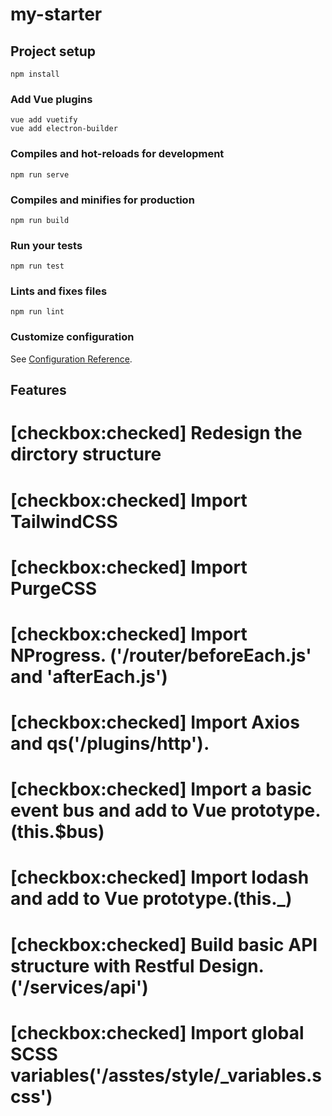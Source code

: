 # my-starter

## Project setup
```
npm install
```

### Add Vue plugins
```
vue add vuetify
vue add electron-builder
```

### Compiles and hot-reloads for development
```
npm run serve
```

### Compiles and minifies for production
```
npm run build
```

### Run your tests
```
npm run test
```

### Lints and fixes files
```
npm run lint
```

### Customize configuration
See [Configuration Reference](https://cli.vuejs.org/config/).

## Features

# [checkbox:checked] Redesign the dirctory structure
# [checkbox:checked] Import TailwindCSS
# [checkbox:checked] Import PurgeCSS
# [checkbox:checked] Import NProgress. ('/router/beforeEach.js' and 'afterEach.js')
# [checkbox:checked] Import Axios and qs('/plugins/http').
# [checkbox:checked] Import a basic event bus and add to Vue prototype.(this.$bus)
# [checkbox:checked] Import lodash and add to Vue prototype.(this._)
# [checkbox:checked] Build basic API structure with Restful Design.('/services/api')
# [checkbox:checked] Import global SCSS variables('/asstes/style/_variables.scss')
